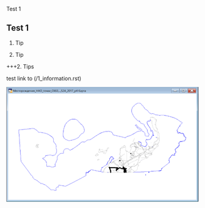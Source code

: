 Test 1 
## Test 1
1. Tip

1. Tip

+++2. Tips

test link to (/1_information.rst)



![cat](img/mainWindow.png) 

